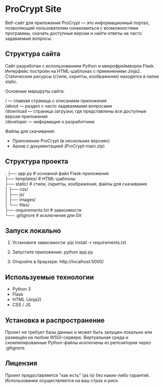# ProCrypt Site

Веб-сайт для приложения ProCrypt — это информационный портал, позволяющий пользователям ознакомиться с возможностями программы, скачать доступные версии и найти ответы на часто задаваемые вопросы.

## Структура сайта

Сайт разработан с использованием Python и микрофреймворка Flask. Интерфейс построен на HTML-шаблонах с применением Jinja2. Статические ресурсы (стили, скрипты, изображения) находятся в папке static.

Основные маршруты сайта:

/ — главная страница с описанием приложения  
/about — раздел с часто задаваемыми вопросами  
/download — страница загрузки, где представлены все доступные версии приложения  
/developer — информация о разработчике

Файлы для скачивания:

- Приложение ProCrypt (в нескольких версиях)
- Архив с документацией (ProCrypt-main.zip)

## Структура проекта

.
├── app.py               # основной файл Flask-приложения  
├── templates/           # HTML-шаблоны  
├── static/              # стили, скрипты, изображения, файлы для скачивания  
│   ├── css/  
│   ├── js/  
│   ├── images/  
│   └── files/  
├── requirements.txt     # зависимости  
└── .gitignore           # исключения для Git

## Запуск локально

1. Установите зависимости:
   pip install -r requirements.txt

2. Запустите приложение:
   python app.py

3. Откройте в браузере:
   http://localhost:5000/

## Используемые технологии

- Python 3  
- Flask  
- HTML (Jinja2)  
- CSS / JS

## Установка и распространение

Проект не требует базы данных и может быть запущен локально или размещён на любом WSGI-сервере. Виртуальная среда и скомпилированные Python-файлы исключены из репозитория через .gitignore.

## Лицензия

Проект предоставляется "как есть" (as is) без каких-либо гарантий. Использование осуществляется на ваш страх и риск.
